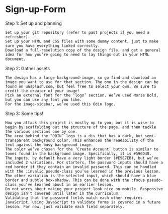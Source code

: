 # Sign-up-Form

Step 1: Set up and planning

    Set up your git repository (refer to past projects if you need a refresher).
    Set up your HTML and CSS files with some dummy content, just to make sure you have everything linked correctly.
    Download a full-resolution copy of the design file, and get a general idea for how you’re going to need to lay things out in your HTML document.

Step 2: Gather assets

    The design has a large background-image, so go find and download an image you want to use for that section. The one in the design can be found on unsplash.com, but feel free to select your own. Be sure to credit the creator of your image!
    Pick an external font for the ‘logo’ section. We’ve used Norse Bold, but you can use any font you like.
    For the image-sidebar, we’ve used this Odin logo.

Step 3: Some tips!

    How you attack this project is mostly up to you, but it is wise to begin by scaffolding out the structure of the page, and then tackle the various sections one by one.
    The area behind the “ODIN” logo is a div that has a dark, but semi-transparent background color. This enhances the readability of the text against the busy background image.
    The color we’ve chosen for the ‘Create Account’ button is similar to tones found in the background image. Specifically, it is #596D48.
    The inputs, by default have a very light border (#E5E7EB), but we’ve included 2 variations. For starters, the password inputs should have a red border if they contain an invalid password. This can be handled with the :invalid pseudo-class you’ve learned in the previous lesson.
    The other variation is the selected input, which should have a blue border and subtle box-shadow. This can be done with the :focus pseudo-class you’ve learned about in an earlier lesson.
    Do not worry about making your project look nice on mobile. Responsive design isn’t covered until later in the curriculum.
    Validating that the password fields match each other requires JavaScript. Using JavaScript to validate forms is covered in a future lesson. For now, just validate each field separately.
